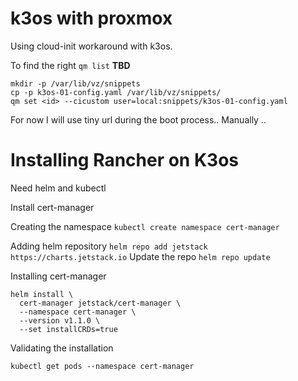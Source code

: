 # k3os with proxmox

Using cloud-init workaround with k3os.

To find the right <id> `qm list`
**TBD**
```
mkdir -p /var/lib/vz/snippets
cp -p k3os-01-config.yaml /var/lib/vz/snippets/
qm set <id> --cicustom user=local:snippets/k3os-01-config.yaml
```

For now I will use tiny url during the boot process.. Manually ..

# Installing Rancher on K3os

Need helm and kubectl

Install cert-manager

Creating the namespace
`kubectl create namespace cert-manager`

Adding helm repository
`helm repo add jetstack https://charts.jetstack.io`
Update the repo
`helm repo update`

Installing cert-manager

```shell
helm install \
  cert-manager jetstack/cert-manager \
  --namespace cert-manager \
  --version v1.1.0 \
  --set installCRDs=true
```

Validating the installation

`kubectl get pods --namespace cert-manager`